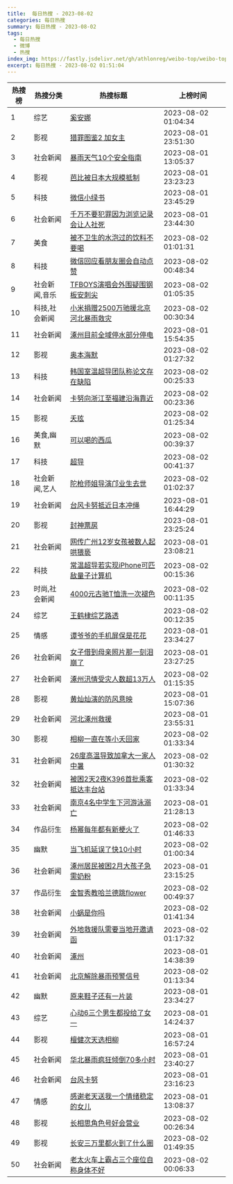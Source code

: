 ```yaml
---
title:  每日热搜 - 2023-08-02
categories: 每日热搜
summary: 每日热搜 - 2023-08-02
tags:
  - 每日热搜
  - 微博
  - 热搜
index_img: https://fastly.jsdelivr.net/gh/athlonreg/weibo-top/weibo-top.jpeg
excerpt: 每日热搜 - 2023-08-02 01:51:04
---
```


| 热搜榜 | 热搜分类 | 热搜标题 | 上榜时间 |
| --- | --- | --- | --- |
| 1 | 综艺 | [奚安娜](https://s.weibo.com/weibo%3Fq%3D%2523%E5%A5%9A%E5%AE%89%E5%A8%9C%2523) | 2023-08-02 01:04:34 | 
| 2 | 影视 | [猎罪图鉴2 加女主](https://s.weibo.com/weibo%3Fq%3D%2523%E7%8C%8E%E7%BD%AA%E5%9B%BE%E9%89%B42%20%E5%8A%A0%E5%A5%B3%E4%B8%BB%2523) | 2023-08-01 23:51:30 | 
| 3 | 社会新闻 | [暴雨天气10个安全指南](https://s.weibo.com/weibo%3Fq%3D%2523%E6%9A%B4%E9%9B%A8%E5%A4%A9%E6%B0%9410%E4%B8%AA%E5%AE%89%E5%85%A8%E6%8C%87%E5%8D%97%2523) | 2023-08-01 13:05:37 | 
| 4 | 影视 | [芭比被日本大规模抵制](https://s.weibo.com/weibo%3Fq%3D%2523%E8%8A%AD%E6%AF%94%E8%A2%AB%E6%97%A5%E6%9C%AC%E5%A4%A7%E8%A7%84%E6%A8%A1%E6%8A%B5%E5%88%B6%2523) | 2023-08-01 23:23:23 | 
| 5 | 科技 | [微信小绿书](https://s.weibo.com/weibo%3Fq%3D%2523%E5%BE%AE%E4%BF%A1%E5%B0%8F%E7%BB%BF%E4%B9%A6%2523) | 2023-08-01 23:45:29 | 
| 6 | 社会新闻 | [千万不要犯罪因为浏览记录会让人社死](https://s.weibo.com/weibo%3Fq%3D%2523%E5%8D%83%E4%B8%87%E4%B8%8D%E8%A6%81%E7%8A%AF%E7%BD%AA%E5%9B%A0%E4%B8%BA%E6%B5%8F%E8%A7%88%E8%AE%B0%E5%BD%95%E4%BC%9A%E8%AE%A9%E4%BA%BA%E7%A4%BE%E6%AD%BB%2523) | 2023-08-01 23:44:30 | 
| 7 | 美食 | [被不卫生的水泡过的饮料不要喝](https://s.weibo.com/weibo%3Fq%3D%2523%E8%A2%AB%E4%B8%8D%E5%8D%AB%E7%94%9F%E7%9A%84%E6%B0%B4%E6%B3%A1%E8%BF%87%E7%9A%84%E9%A5%AE%E6%96%99%E4%B8%8D%E8%A6%81%E5%96%9D%2523) | 2023-08-02 01:01:31 | 
| 8 | 科技 | [微信回应看朋友圈会自动点赞](https://s.weibo.com/weibo%3Fq%3D%2523%E5%BE%AE%E4%BF%A1%E5%9B%9E%E5%BA%94%E7%9C%8B%E6%9C%8B%E5%8F%8B%E5%9C%88%E4%BC%9A%E8%87%AA%E5%8A%A8%E7%82%B9%E8%B5%9E%2523) | 2023-08-02 00:48:34 | 
| 9 | 社会新闻,音乐 | [TFBOYS演唱会外围疑围钢板安刺尖](https://s.weibo.com/weibo%3Fq%3D%2523TFBOYS%E6%BC%94%E5%94%B1%E4%BC%9A%E5%A4%96%E5%9B%B4%E7%96%91%E5%9B%B4%E9%92%A2%E6%9D%BF%E5%AE%89%E5%88%BA%E5%B0%96%2523) | 2023-08-02 01:05:35 | 
| 10 | 科技,社会新闻 | [小米捐赠2500万驰援北京河北暴雨救灾](https://s.weibo.com/weibo%3Fq%3D%2523%E5%B0%8F%E7%B1%B3%E6%8D%90%E8%B5%A02500%E4%B8%87%E9%A9%B0%E6%8F%B4%E5%8C%97%E4%BA%AC%E6%B2%B3%E5%8C%97%E6%9A%B4%E9%9B%A8%E6%95%91%E7%81%BE%2523) | 2023-08-02 00:30:34 | 
| 11 | 社会新闻 | [涿州目前全域停水部分停电](https://s.weibo.com/weibo%3Fq%3D%2523%E6%B6%BF%E5%B7%9E%E7%9B%AE%E5%89%8D%E5%85%A8%E5%9F%9F%E5%81%9C%E6%B0%B4%E9%83%A8%E5%88%86%E5%81%9C%E7%94%B5%2523) | 2023-08-01 15:54:35 | 
| 12 | 影视 | [奥本海默](https://s.weibo.com/weibo%3Fq%3D%2523%E5%A5%A5%E6%9C%AC%E6%B5%B7%E9%BB%98%2523) | 2023-08-02 01:27:32 | 
| 13 | 科技 | [韩国室温超导团队称论文存在缺陷](https://s.weibo.com/weibo%3Fq%3D%2523%E9%9F%A9%E5%9B%BD%E5%AE%A4%E6%B8%A9%E8%B6%85%E5%AF%BC%E5%9B%A2%E9%98%9F%E7%A7%B0%E8%AE%BA%E6%96%87%E5%AD%98%E5%9C%A8%E7%BC%BA%E9%99%B7%2523) | 2023-08-02 00:25:33 | 
| 14 | 社会新闻 | [卡努向浙江至福建沿海靠近](https://s.weibo.com/weibo%3Fq%3D%2523%E5%8D%A1%E5%8A%AA%E5%90%91%E6%B5%99%E6%B1%9F%E8%87%B3%E7%A6%8F%E5%BB%BA%E6%B2%BF%E6%B5%B7%E9%9D%A0%E8%BF%91%2523) | 2023-08-02 00:23:36 | 
| 15 | 影视 | [夭玹](https://s.weibo.com/weibo%3Fq%3D%2523%E5%A4%AD%E7%8E%B9%2523) | 2023-08-02 01:25:34 | 
| 16 | 美食,幽默 | [可以喝的西瓜](https://s.weibo.com/weibo%3Fq%3D%2523%E5%8F%AF%E4%BB%A5%E5%96%9D%E7%9A%84%E8%A5%BF%E7%93%9C%2523) | 2023-08-02 00:39:37 | 
| 17 | 科技 | [超导](https://s.weibo.com/weibo%3Fq%3D%2523%E8%B6%85%E5%AF%BC%2523) | 2023-08-02 00:41:37 | 
| 18 | 社会新闻,艺人 | [陀枪师姐导演邝业生去世](https://s.weibo.com/weibo%3Fq%3D%2523%E9%99%80%E6%9E%AA%E5%B8%88%E5%A7%90%E5%AF%BC%E6%BC%94%E9%82%9D%E4%B8%9A%E7%94%9F%E5%8E%BB%E4%B8%96%2523) | 2023-08-02 01:02:37 | 
| 19 | 社会新闻 | [台风卡努抵近日本冲绳](https://s.weibo.com/weibo%3Fq%3D%2523%E5%8F%B0%E9%A3%8E%E5%8D%A1%E5%8A%AA%E6%8A%B5%E8%BF%91%E6%97%A5%E6%9C%AC%E5%86%B2%E7%BB%B3%2523) | 2023-08-01 16:44:29 | 
| 20 | 影视 | [封神票房](https://s.weibo.com/weibo%3Fq%3D%2523%E5%B0%81%E7%A5%9E%E7%A5%A8%E6%88%BF%2523) | 2023-08-01 23:25:24 | 
| 21 | 社会新闻 | [网传广州12岁女孩被数人起哄猥亵](https://s.weibo.com/weibo%3Fq%3D%2523%E7%BD%91%E4%BC%A0%E5%B9%BF%E5%B7%9E12%E5%B2%81%E5%A5%B3%E5%AD%A9%E8%A2%AB%E6%95%B0%E4%BA%BA%E8%B5%B7%E5%93%84%E7%8C%A5%E4%BA%B5%2523) | 2023-08-01 23:08:21 | 
| 22 | 科技 | [常温超导若实现iPhone可匹敌量子计算机](https://s.weibo.com/weibo%3Fq%3D%2523%E5%B8%B8%E6%B8%A9%E8%B6%85%E5%AF%BC%E8%8B%A5%E5%AE%9E%E7%8E%B0iPhone%E5%8F%AF%E5%8C%B9%E6%95%8C%E9%87%8F%E5%AD%90%E8%AE%A1%E7%AE%97%E6%9C%BA%2523) | 2023-08-02 00:15:36 | 
| 23 | 时尚,社会新闻 | [4000元古驰T恤洗一次褪色](https://s.weibo.com/weibo%3Fq%3D%25234000%E5%85%83%E5%8F%A4%E9%A9%B0T%E6%81%A4%E6%B4%97%E4%B8%80%E6%AC%A1%E8%A4%AA%E8%89%B2%2523) | 2023-08-02 00:11:35 | 
| 24 | 综艺 | [王鹤棣综艺路透](https://s.weibo.com/weibo%3Fq%3D%2523%E7%8E%8B%E9%B9%A4%E6%A3%A3%E7%BB%BC%E8%89%BA%E8%B7%AF%E9%80%8F%2523) | 2023-08-02 00:12:35 | 
| 25 | 情感 | [谭爷爷的手机屏保是花花](https://s.weibo.com/weibo%3Fq%3D%2523%E8%B0%AD%E7%88%B7%E7%88%B7%E7%9A%84%E6%89%8B%E6%9C%BA%E5%B1%8F%E4%BF%9D%E6%98%AF%E8%8A%B1%E8%8A%B1%2523) | 2023-08-01 23:34:27 | 
| 26 | 社会新闻 | [女子借到母亲照片那一刻泪崩了](https://s.weibo.com/weibo%3Fq%3D%2523%E5%A5%B3%E5%AD%90%E5%80%9F%E5%88%B0%E6%AF%8D%E4%BA%B2%E7%85%A7%E7%89%87%E9%82%A3%E4%B8%80%E5%88%BB%E6%B3%AA%E5%B4%A9%E4%BA%86%2523) | 2023-08-01 23:27:25 | 
| 27 | 社会新闻 | [涿州汛情受灾人数超13万人](https://s.weibo.com/weibo%3Fq%3D%2523%E6%B6%BF%E5%B7%9E%E6%B1%9B%E6%83%85%E5%8F%97%E7%81%BE%E4%BA%BA%E6%95%B0%E8%B6%8513%E4%B8%87%E4%BA%BA%2523) | 2023-08-02 01:15:35 | 
| 28 | 影视 | [黄灿灿演的防风意映](https://s.weibo.com/weibo%3Fq%3D%2523%E9%BB%84%E7%81%BF%E7%81%BF%E6%BC%94%E7%9A%84%E9%98%B2%E9%A3%8E%E6%84%8F%E6%98%A0%2523) | 2023-08-01 15:07:36 | 
| 29 | 社会新闻 | [河北涿州救援](https://s.weibo.com/weibo%3Fq%3D%2523%E6%B2%B3%E5%8C%97%E6%B6%BF%E5%B7%9E%E6%95%91%E6%8F%B4%2523) | 2023-08-01 23:55:31 | 
| 30 | 影视 | [相柳一直在等小夭回家](https://s.weibo.com/weibo%3Fq%3D%2523%E7%9B%B8%E6%9F%B3%E4%B8%80%E7%9B%B4%E5%9C%A8%E7%AD%89%E5%B0%8F%E5%A4%AD%E5%9B%9E%E5%AE%B6%2523) | 2023-08-02 01:33:34 | 
| 31 | 社会新闻 | [26度高温导致加拿大一家人中暑](https://s.weibo.com/weibo%3Fq%3D%252326%E5%BA%A6%E9%AB%98%E6%B8%A9%E5%AF%BC%E8%87%B4%E5%8A%A0%E6%8B%BF%E5%A4%A7%E4%B8%80%E5%AE%B6%E4%BA%BA%E4%B8%AD%E6%9A%91%2523) | 2023-08-02 01:30:32 | 
| 32 | 社会新闻 | [被困2天2夜K396首批乘客抵达丰台站](https://s.weibo.com/weibo%3Fq%3D%2523%E8%A2%AB%E5%9B%B02%E5%A4%A92%E5%A4%9CK396%E9%A6%96%E6%89%B9%E4%B9%98%E5%AE%A2%E6%8A%B5%E8%BE%BE%E4%B8%B0%E5%8F%B0%E7%AB%99%2523) | 2023-08-02 01:33:34 | 
| 33 | 社会新闻 | [南京4名中学生下河游泳溺亡](https://s.weibo.com/weibo%3Fq%3D%2523%E5%8D%97%E4%BA%AC4%E5%90%8D%E4%B8%AD%E5%AD%A6%E7%94%9F%E4%B8%8B%E6%B2%B3%E6%B8%B8%E6%B3%B3%E6%BA%BA%E4%BA%A1%2523) | 2023-08-01 21:28:13 | 
| 34 | 作品衍生 | [杨幂每年都有新梗火了](https://s.weibo.com/weibo%3Fq%3D%2523%E6%9D%A8%E5%B9%82%E6%AF%8F%E5%B9%B4%E9%83%BD%E6%9C%89%E6%96%B0%E6%A2%97%E7%81%AB%E4%BA%86%2523) | 2023-08-02 01:46:33 | 
| 35 | 幽默 | [当飞机延误了快10小时](https://s.weibo.com/weibo%3Fq%3D%2523%E5%BD%93%E9%A3%9E%E6%9C%BA%E5%BB%B6%E8%AF%AF%E4%BA%86%E5%BF%AB10%E5%B0%8F%E6%97%B6%2523) | 2023-08-02 01:00:34 | 
| 36 | 社会新闻 | [涿州居民被困2月大孩子急需奶粉](https://s.weibo.com/weibo%3Fq%3D%2523%E6%B6%BF%E5%B7%9E%E5%B1%85%E6%B0%91%E8%A2%AB%E5%9B%B02%E6%9C%88%E5%A4%A7%E5%AD%A9%E5%AD%90%E6%80%A5%E9%9C%80%E5%A5%B6%E7%B2%89%2523) | 2023-08-01 23:15:25 | 
| 37 | 作品衍生 | [金智秀教哈兰德跳flower](https://s.weibo.com/weibo%3Fq%3D%2523%E9%87%91%E6%99%BA%E7%A7%80%E6%95%99%E5%93%88%E5%85%B0%E5%BE%B7%E8%B7%B3flower%2523) | 2023-08-02 00:49:37 | 
| 38 | 社会新闻 | [小蜗是你吗](https://s.weibo.com/weibo%3Fq%3D%2523%E5%B0%8F%E8%9C%97%E6%98%AF%E4%BD%A0%E5%90%97%2523) | 2023-08-02 01:41:34 | 
| 39 | 社会新闻 | [外地救援队需要当地开邀请函](https://s.weibo.com/weibo%3Fq%3D%2523%E5%A4%96%E5%9C%B0%E6%95%91%E6%8F%B4%E9%98%9F%E9%9C%80%E8%A6%81%E5%BD%93%E5%9C%B0%E5%BC%80%E9%82%80%E8%AF%B7%E5%87%BD%2523) | 2023-08-02 01:17:32 | 
| 40 | 社会新闻 | [涿州](https://s.weibo.com/weibo%3Fq%3D%2523%E6%B6%BF%E5%B7%9E%2523) | 2023-08-01 14:38:39 | 
| 41 | 社会新闻 | [北京解除暴雨预警信号](https://s.weibo.com/weibo%3Fq%3D%2523%E5%8C%97%E4%BA%AC%E8%A7%A3%E9%99%A4%E6%9A%B4%E9%9B%A8%E9%A2%84%E8%AD%A6%E4%BF%A1%E5%8F%B7%2523) | 2023-08-02 01:13:34 | 
| 42 | 幽默 | [原来鞋子还有一片装](https://s.weibo.com/weibo%3Fq%3D%2523%E5%8E%9F%E6%9D%A5%E9%9E%8B%E5%AD%90%E8%BF%98%E6%9C%89%E4%B8%80%E7%89%87%E8%A3%85%2523) | 2023-08-01 23:34:27 | 
| 43 | 综艺 | [心动6三个男生都投给了女一](https://s.weibo.com/weibo%3Fq%3D%2523%E5%BF%83%E5%8A%A86%E4%B8%89%E4%B8%AA%E7%94%B7%E7%94%9F%E9%83%BD%E6%8A%95%E7%BB%99%E4%BA%86%E5%A5%B3%E4%B8%80%2523) | 2023-08-01 14:24:37 | 
| 44 | 影视 | [檀健次天选相柳](https://s.weibo.com/weibo%3Fq%3D%2523%E6%AA%80%E5%81%A5%E6%AC%A1%E5%A4%A9%E9%80%89%E7%9B%B8%E6%9F%B3%2523) | 2023-08-01 16:57:24 | 
| 45 | 社会新闻 | [华北暴雨疯狂倾倒70多小时](https://s.weibo.com/weibo%3Fq%3D%2523%E5%8D%8E%E5%8C%97%E6%9A%B4%E9%9B%A8%E7%96%AF%E7%8B%82%E5%80%BE%E5%80%9270%E5%A4%9A%E5%B0%8F%E6%97%B6%2523) | 2023-08-01 23:40:27 | 
| 46 | 社会新闻 | [台风卡努](https://s.weibo.com/weibo%3Fq%3D%2523%E5%8F%B0%E9%A3%8E%E5%8D%A1%E5%8A%AA%2523) | 2023-08-01 23:16:23 | 
| 47 | 情感 | [感谢老天送我一个情绪稳定的女儿](https://s.weibo.com/weibo%3Fq%3D%2523%E6%84%9F%E8%B0%A2%E8%80%81%E5%A4%A9%E9%80%81%E6%88%91%E4%B8%80%E4%B8%AA%E6%83%85%E7%BB%AA%E7%A8%B3%E5%AE%9A%E7%9A%84%E5%A5%B3%E5%84%BF%2523) | 2023-08-01 13:08:37 | 
| 48 | 影视 | [长相思角色号好会营业](https://s.weibo.com/weibo%3Fq%3D%2523%E9%95%BF%E7%9B%B8%E6%80%9D%E8%A7%92%E8%89%B2%E5%8F%B7%E5%A5%BD%E4%BC%9A%E8%90%A5%E4%B8%9A%2523) | 2023-08-02 00:26:34 | 
| 49 | 影视 | [长安三万里都火到了什么圈](https://s.weibo.com/weibo%3Fq%3D%2523%E9%95%BF%E5%AE%89%E4%B8%89%E4%B8%87%E9%87%8C%E9%83%BD%E7%81%AB%E5%88%B0%E4%BA%86%E4%BB%80%E4%B9%88%E5%9C%88%2523) | 2023-08-02 01:49:35 | 
| 50 | 社会新闻 | [老太火车上霸占三个座位自称身体不好](https://s.weibo.com/weibo%3Fq%3D%2523%E8%80%81%E5%A4%AA%E7%81%AB%E8%BD%A6%E4%B8%8A%E9%9C%B8%E5%8D%A0%E4%B8%89%E4%B8%AA%E5%BA%A7%E4%BD%8D%E8%87%AA%E7%A7%B0%E8%BA%AB%E4%BD%93%E4%B8%8D%E5%A5%BD%2523) | 2023-08-02 00:06:33 | 
